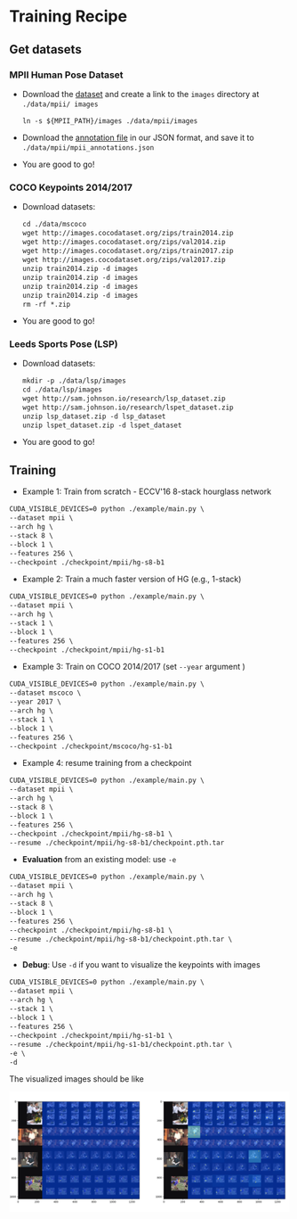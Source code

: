 # Training Recipe

## Get datasets

### MPII Human Pose Dataset

- Download the [dataset](https://datasets.d2.mpi-inf.mpg.de/andriluka14cvpr/mpii_human_pose_v1.tar.gz) and create a link to the `images` directory at `./data/mpii/
images`
  ```
  ln -s ${MPII_PATH}/images ./data/mpii/images
  ```

- Download the [annotation file](https://drive.google.com/open?id=1mQrH_yVHeB93rzCfyq5kC9ZYTwZeMsMm) in our JSON format, and save it to `./data/mpii/mpii_annotations.json`

- You are good to go!


### COCO Keypoints 2014/2017

- Download datasets:
  ```
  cd ./data/mscoco
  wget http://images.cocodataset.org/zips/train2014.zip
  wget http://images.cocodataset.org/zips/val2014.zip
  wget http://images.cocodataset.org/zips/train2017.zip
  wget http://images.cocodataset.org/zips/val2017.zip
  unzip train2014.zip -d images
  unzip train2014.zip -d images
  unzip train2014.zip -d images
  unzip train2014.zip -d images
  rm -rf *.zip
  ```

- You are good to go!

### Leeds Sports Pose (LSP)
- Download datasets:
  ```
  mkdir -p ./data/lsp/images
  cd ./data/lsp/images
  wget http://sam.johnson.io/research/lsp_dataset.zip
  wget http://sam.johnson.io/research/lspet_dataset.zip
  unzip lsp_dataset.zip -d lsp_dataset
  unzip lspet_dataset.zip -d lspet_dataset
  ```
- You are good to go!

## Training
- Example 1: Train from scratch - ECCV'16 8-stack hourglass network
```
CUDA_VISIBLE_DEVICES=0 python ./example/main.py \
--dataset mpii \
--arch hg \
--stack 8 \
--block 1 \
--features 256 \
--checkpoint ./checkpoint/mpii/hg-s8-b1
```

- Example 2: Train a much faster version of HG (e.g., 1-stack)
```
CUDA_VISIBLE_DEVICES=0 python ./example/main.py \
--dataset mpii \
--arch hg \
--stack 1 \
--block 1 \
--features 256 \
--checkpoint ./checkpoint/mpii/hg-s1-b1
```

- Example 3: Train on COCO 2014/2017 (set `--year` argument )
```
CUDA_VISIBLE_DEVICES=0 python ./example/main.py \
--dataset mscoco \
--year 2017 \
--arch hg \
--stack 1 \
--block 1 \
--features 256 \
--checkpoint ./checkpoint/mscoco/hg-s1-b1
```

- Example 4: resume training from a checkpoint
```
CUDA_VISIBLE_DEVICES=0 python ./example/main.py \
--dataset mpii \
--arch hg \
--stack 8 \
--block 1 \
--features 256 \
--checkpoint ./checkpoint/mpii/hg-s8-b1 \
--resume ./checkpoint/mpii/hg-s8-b1/checkpoint.pth.tar
```


- **Evaluation** from an existing model: use `-e`
```
CUDA_VISIBLE_DEVICES=0 python ./example/main.py \
--dataset mpii \
--arch hg \
--stack 8 \
--block 1 \
--features 256 \
--checkpoint ./checkpoint/mpii/hg-s8-b1 \
--resume ./checkpoint/mpii/hg-s8-b1/checkpoint.pth.tar \
-e
```

- **Debug**: Use `-d` if you want to visualize the keypoints with images
```
CUDA_VISIBLE_DEVICES=0 python ./example/main.py \
--dataset mpii \
--arch hg \
--stack 1 \
--block 1 \
--features 256 \
--checkpoint ./checkpoint/mpii/hg-s1-b1 \
--resume ./checkpoint/mpii/hg-s1-b1/checkpoint.pth.tar \
-e \
-d
```

The visualized images should be like

![screenshot](./docs/screenshot.png)
